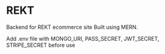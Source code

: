 # REKT

Backend for REKT ecommerce site
Built using MERN.

Add .env file with MONGO_URI, PASS_SECRET, JWT_SECRET, STRIPE_SECRET before use

